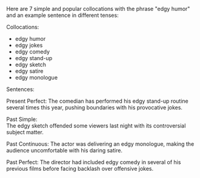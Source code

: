 Here are 7 simple and popular collocations with the phrase "edgy humor" and an example sentence in different tenses:

Collocations:

- edgy humor
- edgy jokes
- edgy comedy
- edgy stand-up
- edgy sketch
- edgy satire 
- edgy monologue

Sentences:

Present Perfect: 
The comedian has performed his edgy stand-up routine several times this year, pushing boundaries with his provocative jokes.  

Past Simple:  
The edgy sketch offended some viewers last night with its controversial subject matter.

Past Continuous:
The actor was delivering an edgy monologue, making the audience uncomfortable with his daring satire.

Past Perfect:
The director had included edgy comedy in several of his previous films before facing backlash over offensive jokes.